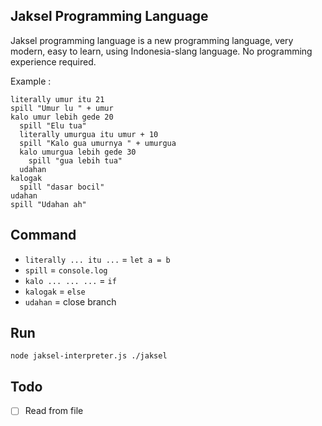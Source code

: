 ## Jaksel Programming Language

Jaksel programming language is a new programming language, very modern, easy to learn, using Indonesia-slang language. No programming experience required.

Example : 

```
literally umur itu 21
spill "Umur lu " + umur
kalo umur lebih gede 20
  spill "Elu tua"
  literally umurgua itu umur + 10
  spill "Kalo gua umurnya " + umurgua
  kalo umurgua lebih gede 30
    spill "gua lebih tua"
  udahan
kalogak
  spill "dasar bocil"
udahan
spill "Udahan ah"
```

## Command

- `literally ... itu ...` = `let a = b`
- `spill` = `console.log`
- `kalo ... ... ...` = `if`
- `kalogak` = `else`
- `udahan` = close branch

## Run

```
node jaksel-interpreter.js ./jaksel
```

## Todo

- [ ] Read from file